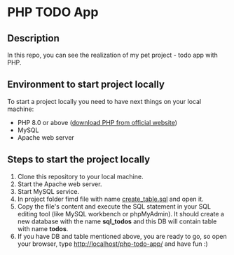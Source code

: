 # PHP TODO App

## Description
In this repo, you can see the realization of my pet project - todo app with PHP.

## Environment to start project locally
To start a project locally you need to have next things on your local machine: 
* PHP 8.0 or above ([download PHP from official website](https://www.php.net/downloads.php))
* MySQL
* Apache web server

## Steps to start the project locally
1. Clone this repository to your local machine.
2. Start the Apache web server.
3. Start MySQL service.
4. In project folder fimd file with name [create_table.sql](https://github.com/utof0x/php-todo-app/blob/master/create_table.sql) and open it.
5. Copy the file's content and execute the SQL statement in your SQL editing tool (like MySQL workbench or phpMyAdmin). It should create a new database with the name **sql_todos** and this DB will contain table with name **todos**.
6. If you have DB and table mentioned above, you are ready to go, so open your browser, type [http://localhost/php-todo-app/](http://localhost/php-todo-app/) and have fun :)
